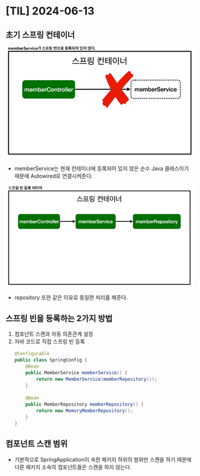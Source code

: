 # [TIL] 2024-06-13

## 초기 스프링 컨테이너 
![alt text](image.png)
- memberService는 현재 컨테이너에 등록되어 있지 않은 순수 Java 클래스이기 때문에 Autowired로 연결시켜준다.

![alt text](image-1.png)
- repository 또한 같은 이유로 동일한 처리를 해준다.

## 스프링 빈을 등록하는 2가지 방법
1. 컴포넌트 스캔과 자동 의존관계 설정
2. 자바 코드로 직접 스프링 빈 등록
    ```java
    @Configurable
    public class SpringConfig {
        @Bean
        public MemberService memberService() {
            return new MemberService(memberRepository());
        }

        @Bean
        public MemberRepository memberRepository() {
            return new MemoryMemberRepository();
        }
    }
    ```

## 컴포넌트 스캔 범위
- 기본적으로 SpringApplication이 속한 패키지 하위의 범위만 스캔을 하기 때문에 다른 패키지 소속의 컴포넌트들은 스캔을 하지 않는다.